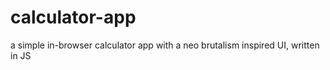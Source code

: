 # calculator-app
a simple in-browser calculator app with a neo brutalism inspired UI, written in JS
